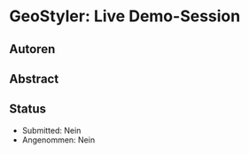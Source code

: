 # GeoStyler: Live Demo-Session

## Autoren

## Abstract

## Status

* Submitted: Nein
* Angenommen: Nein
